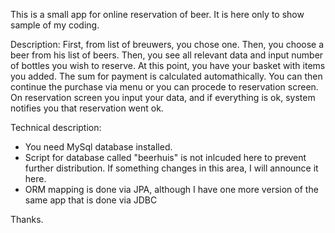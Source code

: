 This is a small app for online reservation of beer. It is here only to show sample of my coding.

Description:
First, from list of breuwers, you chose one. Then, you choose a beer from his list of beers. 
Then, you see all relevant data and input number of bottles you wish to reserve. 
At this point, you have your basket with items you added. The sum for payment is calculated automathically. 
You can then continue the purchase via menu or you can procede to reservation screen. 
On reservation screen you input your data, and if everything is ok, system notifies you that reservation went ok.

Technical description:
- You need MySql database installed.
- Script for database called "beerhuis" is not inlcuded here to prevent further distribution. 
If something changes in this area, I will announce it here. 
- ORM mapping is done via JPA, although I have one more version of the same app that is done via JDBC

Thanks.
